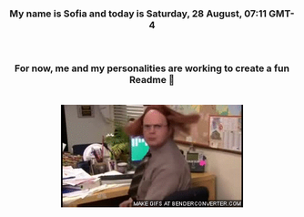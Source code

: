


<div align="center">
<h3 >My name is Sofia and today is Saturday, 28 August, 07:11 GMT-4</h3><br>
<h3 >For now, me and my personalities are working to create a fun Readme 👋
</h3><br>
<img src='img/dwight.gif' alt='working...'/>
</div>
